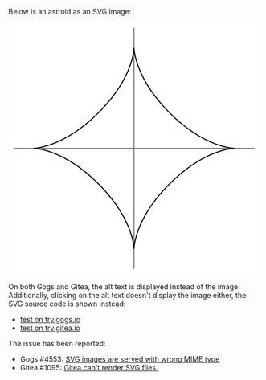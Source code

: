 Below is an astroid as an SVG image:

![This is the alt text of the image](astroid.svg)

On both Gogs and Gitea, the alt text is displayed instead of the image.
Additionally, clicking on the alt text doesn't display the image either,
the SVG source code is shown instead:

* [test on try.gogs.io](https://try.gogs.io/edgar/test-svg-mime)
* [test on try.gitea.io](https://try.gitea.io/edgar/test-svg-mine)

The issue has been reported:

* Gogs #4553: [SVG images are served with wrong MIME type](https://github.com/gogits/gogs/issues/4553)
* Gitea #1095: [Gitea can't render SVG files.](https://github.com/go-gitea/gitea/issues/1095)
